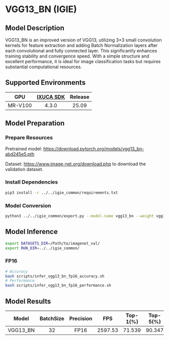 # VGG13_BN (IGIE)

## Model Description

VGG13_BN is an improved version of VGG13, utilizing 3×3 small convolution kernels for feature extraction and adding Batch Normalization layers after each convolutional and fully connected layer. This significantly enhances training stability and convergence speed. With a simple structure and excellent performance, it is ideal for image classification tasks but requires substantial computational resources.

## Supported Environments

| GPU    | [IXUCA SDK](https://gitee.com/deep-spark/deepspark#%E5%A4%A9%E6%95%B0%E6%99%BA%E7%AE%97%E8%BD%AF%E4%BB%B6%E6%A0%88-ixuca) | Release |
| :----: | :----: | :----: |
| MR-V100 | 4.3.0     |  25.09  |

## Model Preparation

### Prepare Resources

Pretrained model: <https://download.pytorch.org/models/vgg13_bn-abd245e5.pth>

Dataset: <https://www.image-net.org/download.php> to download the validation dataset.

### Install Dependencies

```bash
pip3 install -r ../../igie_common/requirements.txt
```

### Model Conversion

```bash
python3 ../../igie_common/export.py --model-name vgg13_bn --weight vgg13_bn-abd245e5.pth --output vgg13_bn.onnx
```

## Model Inference

```bash
export DATASETS_DIR=/Path/to/imagenet_val/
export RUN_DIR=../../igie_common/
```

### FP16

```bash
# Accuracy
bash scripts/infer_vgg13_bn_fp16_accuracy.sh
# Performance
bash scripts/infer_vgg13_bn_fp16_performance.sh
```

## Model Results

| Model     | BatchSize | Precision | FPS     | Top-1(%) | Top-5(%) |
| :-------: | :-------: | :-------: | :-----: | :------: | :------: |
| VGG13_BN  | 32        | FP16      | 2597.53 | 71.539   | 90.347   |
